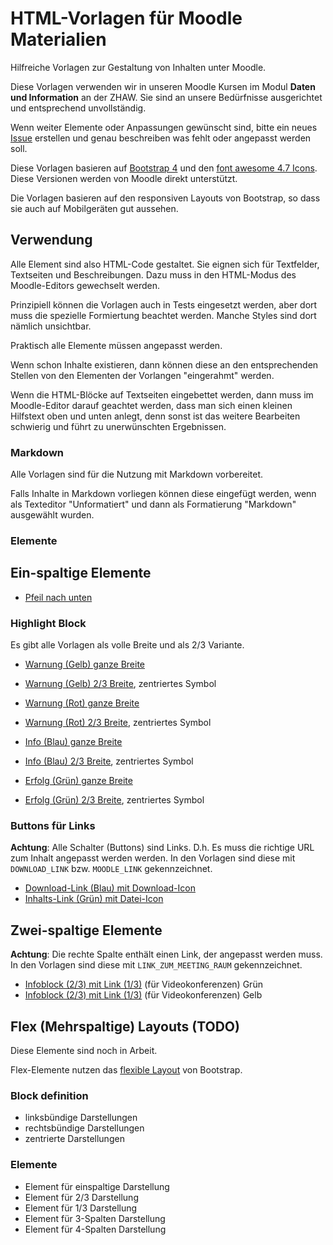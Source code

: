 # HTML-Vorlagen für Moodle Materialien

Hilfreiche Vorlagen zur Gestaltung von Inhalten unter Moodle. 

Diese Vorlagen verwenden wir in unseren Moodle Kursen im Modul **Daten und Information** an der ZHAW. Sie sind an unsere Bedürfnisse ausgerichtet und entsprechend unvollständig. 

Wenn weiter Elemente oder Anpassungen gewünscht sind, bitte ein neues [Issue](https://github.com/dxiai/moodle-content-templates/issues) erstellen und genau beschreiben was fehlt oder angepasst werden soll.

Diese Vorlagen basieren auf [Bootstrap 4](https://getbootstrap.com/docs/4.5/getting-started/introduction/) und den [font awesome 4.7 Icons](https://fontawesome.com/v4.7.0/icons/). Diese Versionen werden von Moodle direkt unterstützt.

Die Vorlagen basieren auf den responsiven Layouts von Bootstrap, so dass sie auch auf Mobilgeräten gut aussehen. 

## Verwendung

Alle Element sind also HTML-Code gestaltet. Sie eignen sich für Textfelder, Textseiten und Beschreibungen. Dazu muss in den HTML-Modus des Moodle-Editors gewechselt werden.

Prinzipiell können die Vorlagen auch in Tests eingesetzt werden, aber dort muss die spezielle Formiertung beachtet werden. Manche Styles sind dort nämlich unsichtbar. 

Praktisch alle Elemente müssen angepasst werden.

Wenn schon Inhalte existieren, dann können diese an den entsprechenden Stellen von den Elementen der Vorlangen "eingerahmt" werden. 

Wenn die HTML-Blöcke auf Textseiten eingebettet werden, dann muss im Moodle-Editor darauf geachtet werden, dass man sich einen kleinen Hilfstext oben und unten anlegt, denn sonst ist das weitere Bearbeiten schwierig und führt zu unerwünschten Ergebnissen. 

### Markdown

Alle Vorlagen sind für die Nutzung mit Markdown vorbereitet.

Falls Inhalte in Markdown vorliegen können diese eingefügt werden, wenn als Texteditor "Unformatiert" und dann als Formatierung "Markdown" ausgewählt wurden.

### Elemente

## Ein-spaltige Elemente

* [Pfeil nach unten](html/1c_info_large_arrow_down.html)

### Highlight Block 

Es gibt alle Vorlagen als volle Breite und als 2/3 Variante.

* [Warnung (Gelb) ganze Breite](html/1c_block_warning.html)
* [Warnung (Gelb) 2/3 Breite](html/1c_block_warning_narrow.html), zentriertes Symbol

* [Warnung (Rot) ganze Breite](html/1c_block_danger.html)
* [Warnung (Rot) 2/3 Breite](html/1c_block_danger_narrow.html), zentriertes Symbol

* [Info (Blau) ganze Breite](html/1c_block_definition.html)
* [Info (Blau) 2/3 Breite](html/1c_block_definition_narrow.html), zentriertes Symbol

* [Erfolg (Grün) ganze Breite](html/1c_block_success.html)
* [Erfolg (Grün) 2/3 Breite](html/1c_block_success_narrow.html), zentriertes Symbol

### Buttons für Links

**Achtung**: Alle Schalter (Buttons) sind Links. D.h. Es muss die richtige URL zum Inhalt angepasst werden werden. In den Vorlagen sind diese mit `DOWNLOAD_LINK` bzw. `MOODLE_LINK` gekennzeichnet. 

* [Download-Link (Blau) mit Download-Icon](html/1c_button_download.html)
* [Inhalts-Link (Grün) mit Datei-Icon](html/1c_button_content.html)

## Zwei-spaltige Elemente

**Achtung**: Die rechte Spalte enthält einen Link, der angepasst werden muss. In den Vorlagen sind diese mit `LINK_ZUM_MEETING_RAUM` gekennzeichnet. 

* [Infoblock (2/3) mit Link (1/3)](html/2_block_info_link_green.html) (für Videokonferenzen) Grün
* [Infoblock (2/3) mit Link (1/3)](html/2_block_info_link_orange.html) (für Videokonferenzen) Gelb


## Flex (Mehrspaltige) Layouts (TODO)

Diese Elemente sind noch in Arbeit.

Flex-Elemente nutzen das [flexible Layout](https://getbootstrap.com/docs/4.5/utilities/flex/) von Bootstrap. 

### Block definition

* linksbündige Darstellungen
* rechtsbündige Darstellungen
* zentrierte Darstellungen

### Elemente

* Element für einspaltige Darstellung
* Element für 2/3 Darstellung
* Element für 1/3 Darstellung
* Element für 3-Spalten Darstellung
* Element für 4-Spalten Darstellung
